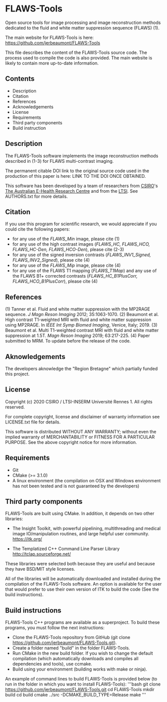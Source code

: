 # FLAWS-Tools

Open source tools for image processing and image reconstruction methods dedicated to the fluid and white matter suppression sequence (FLAWS) (1). 

The main website for FLAWS-Tools is here: https://github.com/jerbeaumont/FLAWS-Tools

This file describes the content of the FLAWS-Tools source code. The process used to compile the code is also provided. The main website is likely to contain more up-to-date information.

## Contents

- Description
- Citation
- References
- Acknowledgements
- License
- Requirements
- Third party components
- Build instruction

## Description

The FLAWS-Tools software implements the image reconstruction methods described in (1-3) for FLAWS multi-contrast imaging.

The permanent citable DOI link to the original source code used in the production of this paper is here: LINK TO THE DOI ONCE OBTAINED. 

This software has been developed by a team of researchers from [CSIRO](http://www.csiro.au/)'s [The Australian E-Health Research Centre](http://aehrc.com/) and from the [LTSI](www.ltsi.univ-rennes1.fr). See AUTHORS.txt for more details.

## Citation

If you use this program for scientific research, we would appreciate if you could cite the following papers:

- for any use of the *FLAWS_Min* image, please cite (1)
- for any use of the high contrast images (*FLAWS_HC, FLAWS_HCO, FLAWS_HC-Den, FLAWS_HCO-Den*), please cite (2-3)
- for any use of the signed inversion contrasts (*FLAWS_INV1_Signed, FLAWS_INV2_Signed*), please cite (4)
- for any use of the *FLAWS_Mip* image, please cite (4)
- for any use of the FLAWS T1 mapping (*FLAWS_T1Map*) and any use of the FLAWS B1+ corrected contrasts (*FLAWS_HC_B1PlusCorr, FLAWS_HCO_B1PlusCorr*), please cite (4)

## References

(1) Tanner et al. Fluid and white matter suppression with the MP2RAGE sequence. *J Magn Reson Imaging* 2012; 35:1063-1070.
(2) Beaumont et al. High contrast T1-weighted MRI with fluid and white matter suppression using MP2RAGE. In *IEEE Int Symp Biomed Imaging*, Venice, Italy; 2019.
(3) Beaumont et al. Multi T1-weighted contrast MRI with fluid and white matter suppression at 1.5T. *Magn Reson Imaging* 2019; 63:217-225.
(4) Paper submitted to MRM. To update before the release of the code.

## Aknowledgements

The developers aknowledge the "Region Bretagne" which partially funded this project.

## License

Copyright (c) 2020 CSIRO / LTSI-INSERM Université Rennes 1. All rights reserved.

For complete copyright, license and disclaimer of warranty information see LICENSE.txt file for details.

This software is distributed WITHOUT ANY WARRANTY; without even the implied warranty of MERCHANTABILITY or FITNESS FOR A PARTICULAR PURPOSE.  See the above copyright notice for more information.

## Requirements

- Git
- CMake (>= 3.1.0)
- A linux environment (the compilation on OSX and Windows environment has not been tested and is not guaranteed by the developers)

## Third party components

FLAWS-Tools are built using CMake. In addition, it depends on two other libraries:

- The Insight Toolkit, with powerful pipelining, multithreading and
  medical image IO/manipulation routines, and large helpful user community.
    https://itk.org/

- The Templatized C++ Command Line Parser Library
    http://tclap.sourceforge.net/

These libraries were selected both because they are useful and because they have BSD/MIT style licenses.

All of the libraries will be automatically downloaded and installed during the compilation of the FLAWS-Tools software. An option is available for the user that would prefer to use their own version of ITK to build the code (See the build instructions).

## Build instructions

FLAWS-Tools C++ programs are available as a superproject. To build these programs, you must follow the next instructions:
- Clone the FLAWS-Tools repository from GitHub (git clone https://github.com/jerbeaumont/FLAWS-Tools.git).
- Create a folder named "build" in the folder FLAWS-Tools.
- Run CMake in the new build folder. If you wish to change the default compilation (which automatically downloads and compiles all dependencies and tools), use ccmake.
- Build using your environment (building works with make or ninja).

An example of command lines to build FLAWS-Tools is provided below (to run in the folder in which you want to install FLAWS-Tools):
'''bash
git clone https://github.com/jerbeaumont/FLAWS-Tools.git
cd FLAWS-Tools
mkdir build
cd build
cmake ../src -DCMAKE_BUILD_TYPE=Release
make
'''
